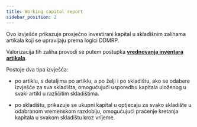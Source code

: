 ```yaml
---
title: Working capital report
sidebar_position: 2
---
```

Ovo izvješće prikazuje prosječno investirani kapital u skladišnim zalihama artikala koji se upravljaju prema logici DDMRP. 

Valorizacija tih zaliha provodi se putem postupka [**vrednovanja inventara artikala**](/docs/ddmrp/procedures/inventory-value).

Postoje dva tipa izvješća:

- po artiklu, s detaljima po artiklu, a po želji i po skladištu, ako se odabere izvješće za sva skladišta, omogućujući usporedbu kapitala uloženog u svaki artikl u različitim skladištima. 

- po skladištu, prikazuje se ukupni kapital u optjecaju za svako skladište u odabranom vremenskom razdoblju, omogućujući praćenje kretanja kapitala u svakom skladištu kroz vrijeme.